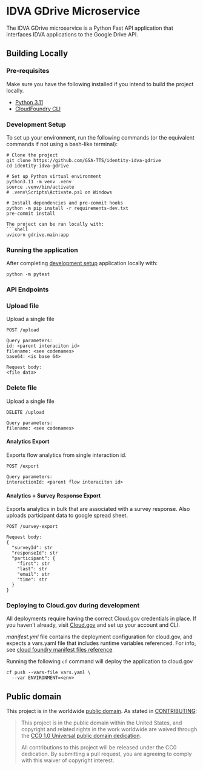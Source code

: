 # IDVA GDrive Microservice
The IDVA GDrive microservice is a Python Fast API
application that interfaces IDVA applications to the Google Drive API.

## Building Locally

### Pre-requisites
Make sure you have the following installed if you intend to build the project locally.
- [Python 3.11](https://www.python.org/)
- [CloudFoundry CLI](https://docs.cloudfoundry.org/cf-cli/)

### Development Setup
To set up your environment, run the following commands (or the equivalent
commands if not using a bash-like terminal):
```shell
# Clone the project
git clone https://github.com/GSA-TTS/identity-idva-gdrive
cd identity-idva-gdrive

# Set up Python virtual environment
python3.11 -m venv .venv
source .venv/bin/activate
# .venv\Scripts\Activate.ps1 on Windows

# Install dependencies and pre-commit hooks
python -m pip install -r requirements-dev.txt
pre-commit install

The project can be ran locally with:
```shell
uvicorn gdrive.main:app
```

### Running the application
After completing [development setup](#development-setup) application locally with:
```shell
python -m pytest
```

### API Endpoints


### Upload file
Upload a single file

`POST /upload`

```
Query parameters:
id: <parent interaciton id>
filename: <see codenames>
base64: <is base 64>
```

```
Request body:
<file data>
```

### Delete file
Upload a single file

`DELETE /upload`

```
Query parameters:
filename: <see codenames>
```


#### Analytics Export
Exports flow analytics from single interaction id.

`POST /export`

```
Query parameters:
interactionId: <parent flow interaciton id>
```


#### Analytics + Survey Response Export
Exports analytics in bulk that are associated with a survey response. Also uploads
participant data to google spread sheet.

`POST /survey-export`

```
Request body:
{
  "surveyId": str
  "responseId": str
  "participant": {
    "first": str
    "last": str
    "email": str
    "time": str
  }
}
```


### Deploying to Cloud.gov during development
All deployments require having the correct Cloud.gov credentials in place. If
you haven't already, visit [Cloud.gov](https://cloud.gov) and set up your
account and CLI.

*manifest.yml* file contains the deployment configuration for cloud.gov, and expects
a vars.yaml file that includes runtime variables referenced. For info, see
[cloud foundry manifest files reference](https://docs.cloudfoundry.org/devguide/deploy-apps/manifest-attributes.html)

Running the following `cf` command will deploy the application to cloud.gov
```shell
cf push --vars-file vars.yaml \
  --var ENVIRONMENT=<env>
```

## Public domain

This project is in the worldwide [public domain](LICENSE.md). As stated in
[CONTRIBUTING](CONTRIBUTING.md):

> This project is in the public domain within the United States, and copyright
and related rights in the work worldwide are waived through the
[CC0 1.0 Universal public domain dedication](https://creativecommons.org/publicdomain/zero/1.0/).
>
> All contributions to this project will be released under the CC0 dedication.
By submitting a pull request, you are agreeing to comply with this waiver of
copyright interest.
